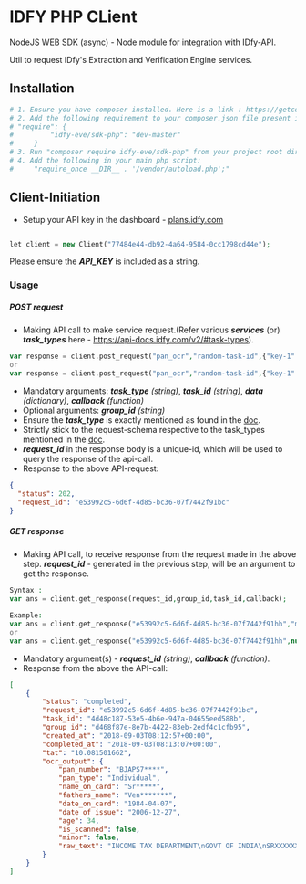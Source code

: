 # IDFY PHP CLient
NodeJS WEB SDK (async) - Node module for integration with IDfy-API.

Util to request IDfy's Extraction and Verification Engine services.

## Installation

```bash
# 1. Ensure you have composer installed. Here is a link : https://getcomposer.org/download/
# 2. Add the following requirement to your composer.json file present in the project :
# "require": {
#         "idfy-eve/sdk-php": "dev-master"
#     }
# 3. Run "composer require idfy-eve/sdk-php" from your project root directory
# 4. Add the following in your main php script:
#     "require_once __DIR__ . '/vendor/autoload.php';"

```

## Client-Initiation

- Setup your API key in the dashboard - [plans.idfy.com](plans.idfy.com)

```php

let client = new Client("77484e44-db92-4a64-9584-0cc1798cd44e");
```
Please ensure the ***API_KEY*** is included as a string.

### Usage

##### POST request
- Making API call to make service request.(Refer various ***services*** (or) ***task_types*** here - https://api-docs.idfy.com/v2/#task-types).
    
```php
var response = client.post_request("pan_ocr","random-task-id",{"key-1":"value-1","key-2":"value-2"},"my-group-id",callback);
or
var response = client.post_request("pan_ocr","random-task-id",{"key-1":"value-1","key-2":"value-2"},null,callback);

```
- Mandatory arguments: ***task_type*** *(string)*, ***task_id*** *(string)*, ***data*** *(dictionary)*,  ***callback*** *(function)*
- Optional arguments: ***group_id*** *(string)*
- Ensure the ***task_type*** is exactly mentioned as found in the [doc](https://api-docs.idfy.com/v2/#task-types).
- Strictly stick to the request-schema respective to the task_types mentioned in the [doc](https://api-docs.idfy.com/v2/#task-types).
- ***request_id*** in the response body is a unique-id, which will be used to query the response of the api-call.
- Response to the above API-request:
```json
{
  "status": 202, 
  "request_id": "e53992c5-6d6f-4d85-bc36-07f7442f91bc"
}
```


##### **GET response**
- Making API call, to receive response from the request made in the above step. ***request_id*** - generated in the previous step, will be an argument to get the response.
```php
Syntax : 
var ans = client.get_response(request_id,group_id,task_id,callback);

Example:
var ans = client.get_response("e53992c5-6d6f-4d85-bc36-07f7442f91hh","my-task-id","my-group-id",callback);
or
var ans = client.get_response("e53992c5-6d6f-4d85-bc36-07f7442f91hh",null,null,callback);
```
- Mandatory argument(s) - ***request_id*** *(string)*, ***callback*** *(function)*.
- Response from the above the API-call:
```json
[
    {
        "status": "completed",
        "request_id": "e53992c5-6d6f-4d85-bc36-07f7442f91bc",
        "task_id": "4d48c187-53e5-4b6e-947a-04655eed588b",
        "group_id": "d468f87e-8e7b-4422-83eb-2edf4c1cfb95",
        "created_at": "2018-09-03T08:12:57+00:00",
        "completed_at": "2018-09-03T08:13:07+00:00",
        "tat": "10.081501662",
        "ocr_output": {
            "pan_number": "BJAPS7****",
            "pan_type": "Individual",
            "name_on_card": "Sr*****",
            "fathers_name": "Ven*******",
            "date_on_card": "1984-04-07",
            "date_of_issue": "2006-12-27",
            "age": 34,
            "is_scanned": false,
            "minor": false,
            "raw_text": "INCOME TAX DEPARTMENT\nGOVT OF INDIA\nSRXXXXXXX G V\nVEN********\n07/04/1984\nPermanent Account Number\nBJAPSXXXX\nSignature\n"
        }
    }
]            
```
                    